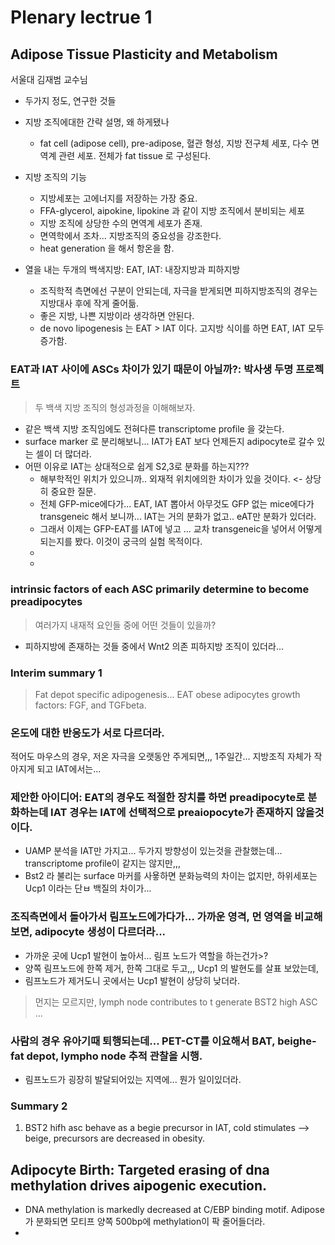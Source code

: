 # Plenary lectrue 1
## Adipose Tissue Plasticity and Metabolism 
서울대 김재범 교수님

- 두가지 정도, 연구한 것들
- 지방 조직에대한 간략 설명, 왜 하게됐나
  - fat cell (adipose cell), pre-adipose, 혈관 형성, 지방 전구체 세포, 다수 면역계 관련 세포. 전체가 fat tissue 로 구성된다.

- 지방 조직의 기능
  - 지방세포는 고에너지를 저장하는 가장 중요.
  - FFA-glycerol, aipokine, lipokine 과 같이 지방 조직에서 분비되는 세포
  - 지방 조직에 상당한 수의 면역계 세포가 존재.
  - 면역학에서 조차... 지방조직의 중요성을 강조한다.
  - heat generation 을 해서 항온을 함.

- 열을 내는 두개의 백색지방: EAT, IAT: 내장지방과 피하지방
  - 조직학적 측면에선 구분이 안되는데, 자극을 받게되면 피하지방조직의 경우는 지방대사 후에 작게 줄어듦. 
  - 좋은 지방, 나쁜 지방이라 생각하면 안된다.
  - de novo lipogenesis 는 EAT > IAT 이다. 고지방 식이를 하면 EAT, IAT 모두 증가함.


### EAT과 IAT 사이에 ASCs 차이가 있기 때문이 아닐까?: 박사생 두명 프로젝트
> 두 백색 지방 조직의 형성과정을 이해해보자.

- 같은 백색 지방 조직임에도 전혀다른 transcriptome profile 을 갖는다.
- surface marker 로 분리해보니... IAT가 EAT 보다 언제든지 adipocyte로 갈수 있는 셀이 더 많더라.
- 어떤 이유로 IAT는 상대적으로 쉽게 S2,3로 분화를 하는지???
  - 해부학적인 위치가 있으니까.. 외재적 위치에의한 차이가 있을 것이다. <- 상당히 중요한 질문.
  - 전체 GFP-mice에다가... EAT, IAT 뽑아서 아무것도 GFP 없는 mice에다가 transgeneic 해서 보니까... IAT는 거의 분화가 없고.. eAT만 분화가 있더라.
  - 그래서 이제는 GFP-EAT를 IAT에 넣고 ... 교차 transgeneic을 넣어서 어떻게 되는지를 봤다. 이것이 궁극의 실험 목적이다.
  - 
  - 
### intrinsic factors of each ASC primarily determine to become preadipocytes
> 여러가지 내재적 요인들 중에 어떤 것들이 있을까?
- 피하지방에 존재하는 것들 중에서 Wnt2 의존 피하지방 조직이 있더라... 


### Interim summary 1
> Fat depot specific adipogenesis... EAT obese adipocytes growth factors: FGF, and TGFbeta.


### 온도에 대한 반응도가 서로 다르더라.
적어도 마우스의 경우, 저온 자극을 오랫동안 주게되면,,, 1주일간... 지방조직 자체가 작아지게 되고 IAT에서는... 


### 제안한 아이디어: EAT의 경우도 적절한 장치를 하면 preadipocyte로 분화하는데 IAT 경우는 IAT에 선택적으로 preaiopocyte가 존재하지 않을것이다.
- UAMP 분석을 IAT만 가지고... 두가지 방향성이 있는것을 관찰했는데... transcriptome profile이 같지는 않지만,,, 
- Bst2 라 불리는 surface 마커를 사욯하면 분화능력의 차이는 없지만, 하위세포는 Ucp1 이라는 단ㅂ 백질의 차이가... 


### 조직측면에서 돌아가서 림프노드에가다가... 가까운 영격, 먼 영역을 비교해보면, adipocyte 생성이 다르더라...
- 가까운 곳에 Ucp1 발현이 높아서... 림프 노드가 역할을 하는건가>?
- 양쪽 림프노드에 한쪽 제거, 한쪽 그대로 두고,,, Ucp1 의 발현도를 살표 보았는데,
- 림프노드가 제거도니 곳에서는 Ucp1 발현이 상당히 낮더라.

> 먼지는 모르지만, lymph node contributes to t generate BST2 high ASC ...

### 사람의 경우 유아기때 퇴행되는데... PET-CT를 이요해서 BAT, beighe-fat depot, lympho node 추적 관찰을 시행.
- 림프노드가 굉장히 발달되어있는 지역에... 뭔가 일이있더라.
  

### Summary 2
1. BST2 hifh asc behave as a begie precursor in IAT, cold stimulates --> beige, precursors are decreased in obesity. 


## Adipocyte Birth: Targeted erasing of dna methylation drives aipogenic execution.
- DNA methylation is markedly decreased at C/EBP binding motif. Adipose 가 분화되면 모티프 양쪽 500bp에 methylation이 팍 줄어들더라.
- 